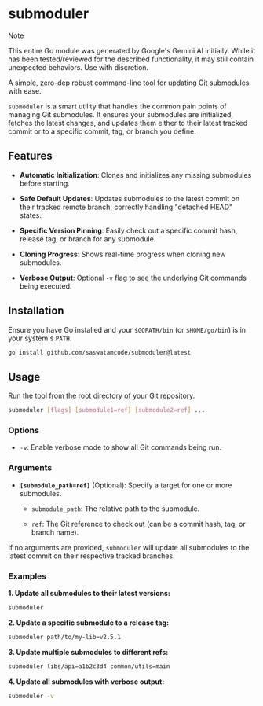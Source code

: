 # submoduler

> [!NOTE]
> This entire Go module was generated by Google's Gemini AI initially. While it has been tested/reviewed for the described functionality, it may still contain unexpected behaviors. Use with discretion.

A simple, zero-dep robust command-line tool for updating Git submodules with ease.

`submoduler` is a smart utility that handles the common pain points of managing Git submodules. It ensures your submodules are initialized, fetches the latest changes, and updates them either to their latest tracked commit or to a specific commit, tag, or branch you define.

## Features

* **Automatic Initialization**: Clones and initializes any missing submodules before starting.

* **Safe Default Updates**: Updates submodules to the latest commit on their tracked remote branch, correctly handling "detached HEAD" states.

* **Specific Version Pinning**: Easily check out a specific commit hash, release tag, or branch for any submodule.

* **Cloning Progress**: Shows real-time progress when cloning new submodules.

* **Verbose Output**: Optional `-v` flag to see the underlying Git commands being executed.

## Installation

Ensure you have Go installed and your `$GOPATH/bin` (or `$HOME/go/bin`) is in your system's `PATH`.

```bash
go install github.com/saswatamcode/submoduler@latest

```

## Usage

Run the tool from the root directory of your Git repository.

```bash
submoduler [flags] [submodule1=ref] [submodule2=ref] ...

```

### Options

* `-v`: Enable verbose mode to show all Git commands being run.

### Arguments

* **`[submodule_path=ref]`** (Optional): Specify a target for one or more submodules.

  * `submodule_path`: The relative path to the submodule.

  * `ref`: The Git reference to check out (can be a commit hash, tag, or branch name).

If no arguments are provided, `submoduler` will update all submodules to the latest commit on their respective tracked branches.

### Examples

**1. Update all submodules to their latest versions:**

```bash
submoduler
```

**2. Update a specific submodule to a release tag:**

```bash
submoduler path/to/my-lib=v2.5.1
```

**3. Update multiple submodules to different refs:**

```bash
submoduler libs/api=a1b2c3d4 common/utils=main

```

**4. Update all submodules with verbose output:**

```bash
submoduler -v

```
